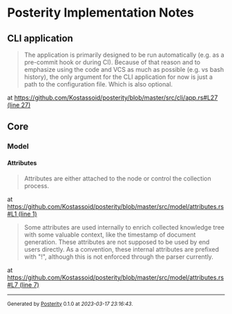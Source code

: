 # <a id=""></a> Posterity Implementation Notes

## <a id="cli"></a> CLI application

> The application is primarily designed to be run automatically (e.g. as a pre-commit hook or during CI).
> Because of that reason and to emphasize using the code and VCS as much as possible (e.g. vs bash history),
> the only argument for the CLI application for now is just a path to the configuration file.
> Which is also optional. 

at [https://github.com/Kostassoid/posterity/blob/master/src/cli/app.rs#L27 (line 27)](https://github.com/Kostassoid/posterity/blob/master/src/cli/app.rs#L27)



## <a id="core"></a> Core

### <a id="core+model"></a> Model

#### <a id="core+model+attributes"></a> Attributes

> Attributes are either attached to the node or control the collection process. 

at [https://github.com/Kostassoid/posterity/blob/master/src/model/attributes.rs#L1 (line 1)](https://github.com/Kostassoid/posterity/blob/master/src/model/attributes.rs#L1)



> Some attributes are used internally to enrich collected knowledge tree with some valuable context,
> like the timestamp of document generation. These attributes are not supposed to be used by end users
> directly. As a convention, these internal attributes are prefixed with "!", although this is not
> enforced through the parser currently. 

at [https://github.com/Kostassoid/posterity/blob/master/src/model/attributes.rs#L7 (line 7)](https://github.com/Kostassoid/posterity/blob/master/src/model/attributes.rs#L7)




---
<sub>Generated by [Posterity](https://github.com/Kostassoid/posterity) 0.1.0 at _2023-03-17 23:16:43_.</sub>